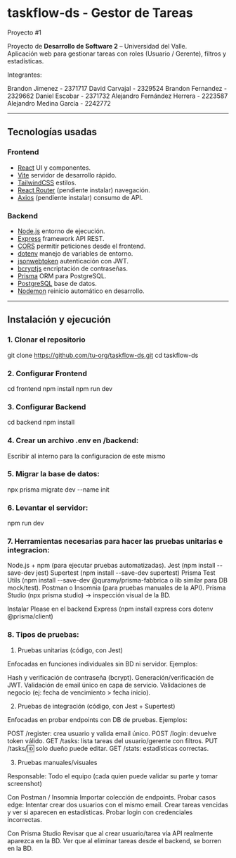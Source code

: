 # taskflow-ds - Gestor de Tareas
Proyecto #1

Proyecto de **Desarrollo de Software 2** – Universidad del Valle.  
Aplicación web para gestionar tareas con roles (Usuario / Gerente), filtros y estadísticas.

Integrantes:

Brandon Jimenez - 2371717
David Carvajal - 2329524
Brandon Fernandez - 2329662
Daniel Escobar - 2371732
Alejandro Fernández Herrera - 2223587
Alejandro Medina García - 2242772

---

## Tecnologías usadas

### **Frontend**
- [React](https://react.dev/) UI y componentes.
- [Vite](https://vitejs.dev/) servidor de desarrollo rápido.
- [TailwindCSS](https://tailwindcss.com/) estilos.
- [React Router](https://reactrouter.com/) (pendiente instalar) navegación.
- [Axios](https://axios-http.com/) (pendiente instalar) consumo de API.

### **Backend**
- [Node.js](https://nodejs.org/) entorno de ejecución.
- [Express](https://expressjs.com/) framework API REST.
- [CORS](https://www.npmjs.com/package/cors) permitir peticiones desde el frontend.
- [dotenv](https://www.npmjs.com/package/dotenv) manejo de variables de entorno.
- [jsonwebtoken](https://www.npmjs.com/package/jsonwebtoken) autenticación con JWT.
- [bcryptjs](https://www.npmjs.com/package/bcryptjs) encriptación de contraseñas.
- [Prisma](https://www.prisma.io/) ORM para PostgreSQL.
- [PostgreSQL](https://www.postgresql.org/) base de datos.
- [Nodemon](https://www.npmjs.com/package/nodemon) reinicio automático en desarrollo.

---

## Instalación y ejecución

### 1. Clonar el repositorio

git clone https://github.com/tu-org/taskflow-ds.git
cd taskflow-ds

### 2. Configurar Frontend

cd frontend
npm install
npm run dev

### 3. Configurar Backend

cd backend
npm install

### 4. Crear un archivo .env en /backend:

Escribir al interno para la configuracion de este mismo

### 5. Migrar la base de datos:

npx prisma migrate dev --name init

### 6. Levantar el servidor:

npm run dev

### 7. Herramientas necesarias para hacer las pruebas unitarias e integracion:

Node.js + npm (para ejecutar pruebas automatizadas).
Jest (npm install --save-dev jest)
Supertest (npm install --save-dev supertest)
Prisma Test Utils (npm install --save-dev @quramy/prisma-fabbrica o lib similar para DB mock/test).
Postman o Insomnia (para pruebas manuales de la API).
Prisma Studio (npx prisma studio) → inspección visual de la BD.

Instalar Please en el backend
Express (npm install express cors dotenv @prisma/client)

### 8. Tipos de pruebas:

1) Pruebas unitarias (código, con Jest)

Enfocadas en funciones individuales sin BD ni servidor.
Ejemplos:

Hash y verificación de contraseña (bcrypt).
Generación/verificación de JWT.
Validación de email único en capa de servicio.
Validaciones de negocio (ej: fecha de vencimiento > fecha inicio).

2) Pruebas de integración (código, con Jest + Supertest)

Enfocadas en probar endpoints con DB de pruebas.
Ejemplos:

POST /register: crea usuario y valida email único.
POST /login: devuelve token válido.
GET /tasks: lista tareas del usuario/gerente con filtros.
PUT /tasks/:id: solo dueño puede editar.
GET /stats: estadísticas correctas.

3) Pruebas manuales/visuales

Responsable: Todo el equipo (cada quien puede validar su parte y tomar screenshot)

Con Postman / Insomnia
Importar colección de endpoints.
Probar casos edge:
Intentar crear dos usuarios con el mismo email.
Crear tareas vencidas y ver si aparecen en estadísticas.
Probar login con credenciales incorrectas.

Con Prisma Studio
Revisar que al crear usuario/tarea vía API realmente aparezca en la BD.
Ver que al eliminar tareas desde el backend, se borren en la BD.